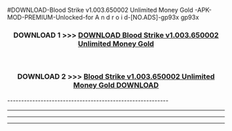 #DOWNLOAD-Blood Strike v1.003.650002 Unlimited Money Gold -APK-MOD-PREMIUM-Unlocked-for A n d r o i d-[NO.ADS]-gp93x gp93x 



<div align="center">

<h3>DOWNLOAD 1 >>> <a href="https://t.co/FKmqrqFo6t??judul=Blood Strike v1.003.650002 Unlimited Money Gold ">DOWNLOAD Blood Strike v1.003.650002 Unlimited Money Gold </a></h3><br>

<h3>DOWNLOAD 2 >>> <a href="https://t.co/FKmqrqFo6t??judul=Blood Strike v1.003.650002 Unlimited Money Gold ">Blood Strike v1.003.650002 Unlimited Money Gold  DOWNLOAD </a></h3>

</div>
----------------------------------------------------------

----------------------------------------------------------

----------------------------------------------------------

----------------------------------------------------------



